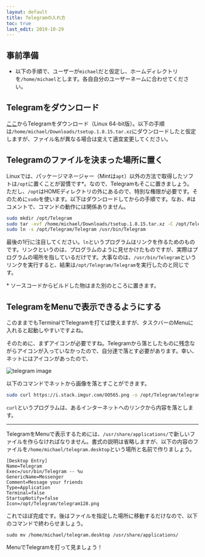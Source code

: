 ```yaml
---
layout: default
title: Telegramの入れ方
toc: true
last_edit: 2019-10-29
---
```


## 事前準備

- 以下の手順で、ユーザーが`michael`だと仮定し、ホームディレクトリを`/home/michael`とします。各自自分のユーザーネームに合わせてください。

## Telegramをダウンロード

[ここ](https://desktop.telegram.org/)からTelegramをダウンロード（Linux 64-bit版）。以下の手順は`/home/michael/Downloads/tsetup.1.8.15.tar.xz`にダウンロードしたと仮定しますが、ファイル名が異なる場合は変えて適宜変更してください。

## Telegramのファイルを決まった場所に置く

Linuxでは、パッケージマネージャー（Mintは`apt`）以外の方法で取得したソフトは`/opt`に置くことが習慣です\*。なので、Telegramもそこに置きましょう。
ただし、`/opt`はHOMEディレクトリの外にあるので、特別な権限が必要です。そのために`sudo`を使います。以下はダウンロードしてからの手順です。なお、\#はコメントで、コマンドの動作には関係ありません。

```bash
sudo mkdir /opt/Telegram                                                                          # ディレクトリを作る
sudo tar -xvf /home/michael/Downloads/tsetup.1.8.15.tar.xz -C /opt/Telegram --strip-components=1  # .tar.xzというのは圧縮ファイルなので、/opt/Telegramで解凍します
sudo ln -s /opt/Telegram/Telegram /usr/bin/Telegram                                               # /usr/binはPATHに入っているので、/opt/Telegram/Telegramを指すリンクを/usr/binに置きます
```

最後の1行に注目してください。`ln`というプログラムはリンクを作るためのものです。リンクというのは、プログラムのように見せかけたものですが、実際はプログラムの場所を指しているだけです。大事なのは、`/usr/bin/Telegram`というリンクを実行すると、結果は`/opt/Telegram/Telegram`を実行したのと同じです。

<div class="footnote">
* ソースコードからビルドした物はまた別のところに置きます。
</div>

## TelegramをMenuで表示できるようにする

このままでもTerminalでTelegramを打てば使えますが、タスクバーのMenuに入れると起動しやすいですよね。

そのために、まずアイコンが必要ですね。Telegramから落としたものに残念ながらアイコンが入っていなかったので、自分達で落とす必要があります。幸い、ネットにはアイコンがあったので、

![telegram image](https://i.stack.imgur.com/OO565.png)

以下のコマンドでネットから画像を落とすことができます。

```bash
sudo curl https://i.stack.imgur.com/OO565.png -o /opt/Telegram/telegram128.png
```

`curl`というプログラムは、あるインターネットへのリンクから内容を落とします。

---


TelegramをMenuで表示するためには、`/usr/share/applications/`で新しいファイルを作らなければなりません。書式の説明は省略しますが、以下の内容のファイルを`/home/michael/telegram.desktop`という場所と名前で作りましょう。

```
[Desktop Entry]
Name=Telegram
Exec=/usr/bin/Telegram -- %u
GenericName=Messenger
Comment=Message your friends
Type=Application
Terminal=false
StartupNotify=false
Icon=/opt/Telegram/telegram128.png
```

これでほぼ完成です。後はファイルを指定した場所に移動するだけなので、以下のコマンドで終わらせましょう。

```
sudo mv /home/michael/telegram.desktop /usr/share/applications/
```

MenuでTelegramを打って見ましょう！

